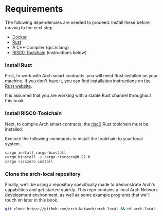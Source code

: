 # Requirements

The following dependencies are needed to proceed. Install these before moving to the next step.

- [Docker](https://www.docker.com/)
- [Rust](https://www.rust-lang.org/)
- A C++ Compiler (gcc/clang)
- [RISC0 Toolchain](https://www.risczero.com/) (instructions below)

### Install Rust
First, to work with Arch smart contracts, you will need Rust installed on your machine. If you don't have it, you can find installation instructions on [the Rust website](https://www.rust-lang.org/tools/install).

It is assumed that you are working with a stable Rust channel throughout this book.

### Install RISC0-Toolchain

Next, to compile Arch smart contracts, the [risc0](https://www.risczero.com/) Rust toolchain must be installed. 

Execute the following commands to install the toolchain to your local system.

```bash
cargo install cargo-binstall
cargo binstall -y cargo-risczero@0.21.0
cargo risczero install
```

### Clone the arch-local repository

Finally, we'll be using a repository specifically made to demonstrate Arch's capabilities and get started quickly. This repo contains a local Arch Network development environment, as well as some example programs that we'll touch on later in this book.

```bash
git clone https://github.com/arch-Network/arch-local && cd arch-local
```
